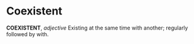 # Coexistent

**COEXISTENT**, _adjective_ Existing at the same time with another; regularly followed by with.